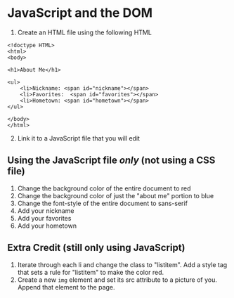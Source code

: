 # JavaScript and the DOM #

1. Create an HTML file using the following HTML

```
<!doctype HTML>
<html>
<body>

<h1>About Me</h1>
  
<ul>
	<li>Nickname: <span id="nickname"></span>
	<li>Favorites:  <span id="favorites"></span>
	<li>Hometown: <span id="hometown"></span>
</ul> 

</body>
</html> 

```

2. Link it to a JavaScript file that you will edit

## Using the JavaScript file *only* (not using a CSS file) ##

1. Change the background color of the entire document to red
2. Change the background color of just the "about me" portion to blue
3. Change the font-style of the entire document to sans-serif
4. Add your nickname 
5. Add your favorites
6. Add your hometown

## Extra Credit (still only using JavaScript) ##

1. Iterate through each li and change the class to "listitem". Add a style tag that sets a rule for "listitem" to make the color red.
2. Create a new `img` element and set its src attribute to a picture of you. Append that element to the page.

